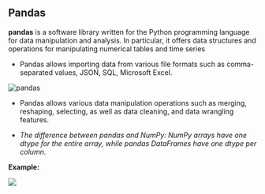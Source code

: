 ## Pandas

**pandas** is a software library written for the Python programming language for data manipulation and analysis. In particular, it offers data structures and operations for manipulating numerical tables and time series


- Pandas allows importing data from various file formats such as comma-separated values, JSON, SQL, Microsoft Excel. 

![pandas](https://files.realpython.com/media/Reading-and-Writing-Data-With-Pandas_Watermarked.435ef1c38466.jpg)

- Pandas allows various data manipulation operations such as merging, reshaping, selecting, as well as data cleaning, and data wrangling features.


- *The difference between pandas and NumPy: NumPy arrays have one dtype for the entire array, while pandas DataFrames have one dtype per column.*

**Example:**

![](https://www.marsja.se/wp-content/uploads/2020/02/python_dict_to_dataframe_Pandas.jpg)
